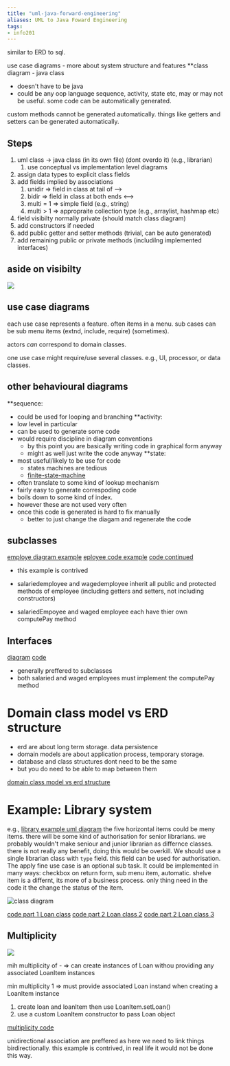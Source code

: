 ```yaml
---
title: "uml-java-forward-engineering"
aliases: UML to Java Foward Engineering
tags: 
- info201
---
```


similar to ERD to sql. 

use case diagrams - more about system structure and features
**class diagram - java class
- doesn't have to be java
- could be any oop language
sequence, activity, state etc, may or may not be useful. 
some code can be automatically generated.

custom methods cannot be generated automatically. things like getters and setters can be generated automatically.

## Steps
1. uml class -> java class (in its own file) (dont overdo it) (e.g., librarian)
	1. use conceptual vs implementation level diagrams
2. assign data types to explicit class fields
3. add fields implied by associations
	1. unidir ⇒ field in class at tail of -->
	2. bidir ⇒ field in class at both ends <-->
	3. multi = 1 ⇒ simple field (e.g., string)
	4. multi > 1 ⇒ appropraite collection type (e.g., arraylist, hashmap etc)
4. field visibilty normally private (should match class diagram)
5. add constructors if needed
6. add public getter and setter methods (trivial, can be auto generated)
7. add remaining public or private methods (includilng implemented interfaces)

## aside on visibilty
![](https://i.imgur.com/0xM09La.png)

## use case diagrams

each use case represents a feature. often items in a menu. sub cases can be sub menu items (extnd, include, require) (sometimes).

actors *can* correspond to domain classes.

one use case might require/use several classes. e.g., UI, processor, or data classes.

## other behavioural diagrams

**sequence:
- could be used for looping and branching
**activity:
- low level in particular
- can be used to generate some code
- would require discipline in diagram conventions
	- by this point you are basically writing code in graphical form anyway
	- might as well just write the code anyway
**state: 
- most useful/likely to be use for code
	- states machines are tedious
	- [finite-state-machine](notes/finite-state-machine.md)
- often translate to some kind of lookup mechanism
- fairly easy to generate correspoding code
- boils down to some kind of index.
- however these are not used very often
- once this code is generated is hard to fix manually
	- better to just change the diagam and regenerate the code


## subclasses
[employe diagram example](https://i.imgur.com/EAiVEkt.png)
[eployee code example](https://i.imgur.com/bighWWJ.png)
[code continued](https://i.imgur.com/Hxcho66.png)

- this example is contrived

- salariedemployee and wagedemployee inherit all public and protected methods of employee (including getters and setters, not including constructors)
- salariedEmpoyee and waged employee each have thier own computePay method

## Interfaces
[diagram](https://i.imgur.com/pN660p0.png)
[code](https://i.imgur.com/iDyoeSE.png)

- generally preffered to subclasses
- both salaried and waged employees must implement the computePay method

# Domain class model vs ERD structure

- erd are about long term storage. data persistence
- domain models are about application process, temporary storage. 
- database and class structures dont need to be the same
- but you do need to be able to map between them

[domain class model vs erd structure](https://i.imgur.com/feN6a9W.png)

# Example: Library system

e.g., 
[library example uml diagram](https://i.imgur.com/u4CNXOb.png)
the five horizontal items could be meny items. there will be some kind of authorisation for senior librarians. we probably wouldn't make seniour and junior librarian as differnce classes. there is not really any benefit, doing this would be overkill. We should use a single librarian class with `type` field. this field can be used for authorisation. The apply fine use case is an optional sub task. It could be implemented in many ways: checkbox on return form, sub menu item, automatic. shelve item is a differnt, its more of a business process. only thing need in the code it the change the status of the item. 

![class diagram](https://i.imgur.com/VjyvYPe.png)

[code part 1 Loan class](https://i.imgur.com/6VoV54C.png)
[code part 2 Loan class 2](https://i.imgur.com/Q8yptdE.png)
[code part 2 Loan class 3](https://i.imgur.com/4Xst3ys.png)


## Multiplicity
![](https://i.imgur.com/yJIH7dK.png)

mih multiplicity of - ⇒ can create instances of Loan withou providing any associated LoanItem instances

min multiplicity 1 ⇒ must provide associated Loan instand when creating a LoanItem instance
1. create loan and loanItem then use LoanItem.setLoan()
2. use a custom LoanItem constructor to pass Loan object

[multiplicity code ](https://i.imgur.com/RKa9NBy.png)

unidirectional association are preffered as here we need to link things birdirectionally. this example is contrived, in real life it would not be done this way.